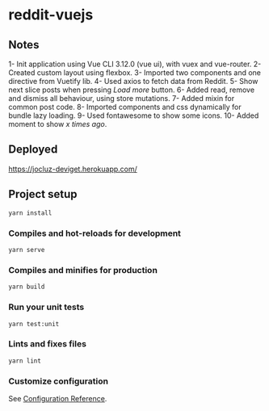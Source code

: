 # reddit-vuejs

## Notes

1- Init application using Vue CLI 3.12.0 (vue ui), with vuex and vue-router.
2- Created custom layout using flexbox.
3- Imported two components and one directive from Vuetify lib.
4- Used axios to fetch data from Reddit.
5- Show next slice posts when pressing *Load more* button.
6- Added read, remove and dismiss all behaviour, using store mutations.
7- Added mixin for common post code.
8- Imported components and css dynamically for bundle lazy loading.
9- Used fontawesome to show some icons.
10- Added moment to show *x times ago*.

## Deployed

https://jocluz-deviget.herokuapp.com/

## Project setup
```
yarn install
```

### Compiles and hot-reloads for development
```
yarn serve
```

### Compiles and minifies for production
```
yarn build
```

### Run your unit tests
```
yarn test:unit
```

### Lints and fixes files
```
yarn lint
```

### Customize configuration
See [Configuration Reference](https://cli.vuejs.org/config/).
